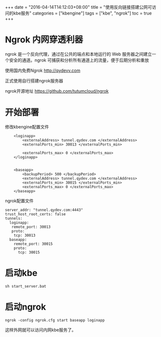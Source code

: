 +++
date = "2016-04-14T14:12:03+08:00"
title = "使用反向链接搭建公网可访问的kbe服务"
categories = ["kbengine"]
tags = ["kbe", "ngrok"]
toc = true
+++

# Ngrok 内网穿透利器  
ngrok 是一个反向代理，通过在公共的端点和本地运行的 Web 服务器之间建立一个安全的通道。ngrok 可捕获和分析所有通道上的流量，便于后期分析和重放


使用国内免费Ngrok http://qydevv.com

正式使用自行搭建ngrok服务器

ngrok开源地址 https://github.com/tutumcloud/ngrok

# 开始部署
修改kbengine配置文件

```
	<loginapp>
        <externalAddress> tunnel.qydev.com </externalAddress>
        <externalPorts_min> 30013 </externalPorts_min>		
                        			
		<externalPorts_max> 0 </externalPorts_max>
	</loginapp>	
    
    
    <baseapp>
		<backupPeriod> 500 </backupPeriod>
        <externalAddress> tunnel.qydev.com </externalAddress>
        <externalPorts_min> 30015 </externalPorts_min>					 
		<externalPorts_max> 0 </externalPorts_max>
	</baseapp>
```

ngrok配置文件


```
server_addr: "tunnel.qydev.com:4443"
trust_host_root_certs: false
tunnels: 
  loginapp:
   remote_port: 30013 
   proto:
    tcp: 30013 
  baseapp: 
    remote_port: 30015
    proto:
      tcp: 30015

```

# 启动kbe
```
sh start_server.bat
```
# 启动ngrok
```
ngrok -config ngrok.cfg start baseapp loginapp
```

这样外网就可以访问内网kbe服务了。


